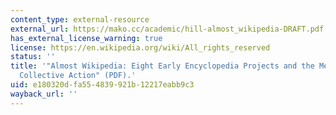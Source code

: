 ```yaml
---
content_type: external-resource
external_url: https://mako.cc/academic/hill-almost_wikipedia-DRAFT.pdf
has_external_license_warning: true
license: https://en.wikipedia.org/wiki/All_rights_reserved
status: ''
title: '"Almost Wikipedia: Eight Early Encyclopedia Projects and the Mechanisms of
  Collective Action" (PDF).'
uid: e180320d-fa55-4839-921b-12217eabb9c3
wayback_url: ''
---
```

